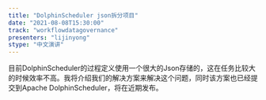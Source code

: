 ```yaml
---
title: "DolphinScheduler json拆分项目"
date: "2021-08-08T15:30:00" 
track: "workflowdatagovernance"
presenters: "lijinyong"
stype: "中文演讲"
---
```

目前DolphinScheduler的过程定义使用一个很大的Json存储的，这在任务比较大的时候效率不高。我将介绍我们的解决方案来解决这个问题，同时该方案也已经提交到Apache DolphinScheduler，将在近期发布。